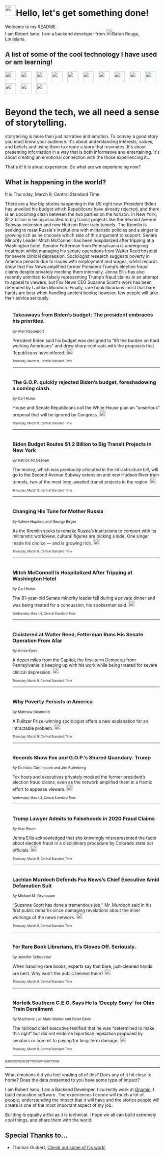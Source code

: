 <h1><img src="https://emojis.slackmojis.com/emojis/images/1643514375/3493/hot-coffee.gif?1643514375" width="35"/>Hello, let's get something done!</h1>

<p>Welcome to my README.<br/>
I am Robert Ismo, I am a backend developer from <img src="https://emojis.slackmojis.com/emojis/images/1638395689/50435/moulin_rouge.png?1638395689" width="20"/>Baton Rouge, Louisiana.</p>
<h2>A list of some of the cool technology I have used or am learning!</h2>
<p>
<img src="https://emojis.slackmojis.com/emojis/images/1643516091/21142/meow_bongotap.gif?1643516091" width="35" alt="">
<img src="https://img.shields.io/badge/Favorite%20Frontend%20Framework-SvelteKit-f83903" alt="">
<img src="https://img.shields.io/badge/Second%20Favorite-Vue-40b581" alt="">
<img src="https://img.shields.io/badge/Most%20Used%20Runtime-Nodejs-78b061" alt="">
<img src="https://emojis.slackmojis.com/emojis/images/1643517416/34482/fire.gif?1643517416" width="35" alt="">
<img src="https://img.shields.io/badge/Javascript%20But%20Better-Typescript-0078ca" alt="">
<img src="https://img.shields.io/badge/Favorite%20Language-Elixir-3e244d" alt="">
<img src="https://img.shields.io/badge/Containerize%20Everything-Docker-6ac9ef" alt="">
<img src="https://emojis.slackmojis.com/emojis/images/1643514596/5999/meow_party.gif?1643514596" width="35" alt="">
<img src="https://img.shields.io/badge/API%20Love%20Language-Graphql-de32a5" alt="">
<img src="https://img.shields.io/badge/Our%20Favorite%20Version%20Controller-Git-e94f33" alt="">
<img src="https://img.shields.io/badge/Favorite%20Database-Redis-d42d1d" alt="">
<img src="https://emojis.slackmojis.com/emojis/images/1643514559/5584/deployparrot.gif?1643514559" width="35" alt="">
<img src="https://img.shields.io/badge/Container%20Interstate-RabbitMQ-f66200" alt="">
<img src="https://img.shields.io/badge/Gotta%20Learn-Kubernetes-316adf" alt="">
<img src="https://img.shields.io/badge/Really%20Mature%20Now-WASM-654fef" alt="">
<img src="https://emojis.slackmojis.com/emojis/images/1666642497/61942/dance_vibe.gif?1666642497" width="35" alt="">
<img src="https://img.shields.io/badge/For%20My%20M1-ARM64-657d96" alt="">
<img src="https://img.shields.io/badge/Loving%20This%20So%20Much-TailwindCSS-17bcb5" alt="">
<img src="https://img.shields.io/badge/Cool%20Build%20Tool-Vite-f9cb24" alt="">
<img src="https://emojis.slackmojis.com/emojis/images/1669231376/62819/working-on-it.gif?1669231376" width="35" alt="">
<img src="https://img.shields.io/badge/Fun%20and%20Easy%20Database-MongoDB-5f8c49" alt="">
<img src="https://img.shields.io/badge/JS%20Life%20Support-NPM-c73737" alt="">
<img src="https://img.shields.io/badge/I%20Liked%20It-DynamoDB-0073b9" alt="">
<img src="https://emojis.slackmojis.com/emojis/images/1643514045/46/question.gif?1643514045" width="35" alt="">
<img src="https://img.shields.io/badge/cool-React-60d6f9" alt="">
<img src="https://img.shields.io/badge/Future%20Big%20Project-Lambda-f37e00" alt="">
<img src="https://img.shields.io/badge/NPM%20But%20Better-PNPM-f1aa07" alt="">
<img src="https://emojis.slackmojis.com/emojis/images/1643514943/9662/fbwow.gif?1643514943" width="35" alt="">
<img src="https://img.shields.io/badge/First%20Language-C-662079" alt="">
<img src="https://img.shields.io/badge/Where%20I%20Deploy%20Frontend-Vercel-000000" alt="">
<img src="https://img.shields.io/badge/Who%20Does%20not%20Want%20an%20App-Swift-f9492a" alt="">
<img src="https://emojis.slackmojis.com/emojis/images/1643514058/151/javascript.png?1643514058" width="35" alt="">
<img src="https://img.shields.io/badge/cool-Python-fbd542" alt="">
<img src="https://img.shields.io/badge/Favorite%20Something-Stripe-656cdc" alt="">
<img src="https://img.shields.io/badge/Of%20Course-HTML5-ed6327" alt="">
<img src="https://emojis.slackmojis.com/emojis/images/1660415405/60731/bomb.gif?1660415405" width="35" alt="">
<img src="https://img.shields.io/badge/hate-CSS-2964ec" alt="">
<img src="https://img.shields.io/badge/Learning-CircleCI-141215" alt="">
<img src="https://img.shields.io/badge/Learning-Rust-fbbb3b" alt="">
<img src="https://emojis.slackmojis.com/emojis/images/1660415397/60712/writing-hand.gif?1660415397" width="35" alt="">
<img src="https://img.shields.io/badge/Dev%20Browser%20of%20Choice-Firefox-cc4e26" alt="">
<img src="https://img.shields.io/badge/Recoverying%20From%20Windows-UNIX-1781e3" alt="">
<img src="https://img.shields.io/badge/LOVE-LogSeq-90c1c2" alt="">
<img src="https://emojis.slackmojis.com/emojis/images/1643514066/223/kirby.gif?1643514066" width="35" alt="">
<img src="https://img.shields.io/badge/Daily%20Driver-MacOS-e6e6e8" alt="">
<img src="https://img.shields.io/badge/Git%20Server-Github-000000" alt="">
<img src="https://img.shields.io/badge/enjoyable-EC2-f17428" alt="">
<img src="https://emojis.slackmojis.com/emojis/images/1643514239/2069/excited.gif?1643514239" width="35" alt="">
</p>
<h1>Beyond the tech, we all need a sense of storytelling.</h1>
<p>storytelling is more than just narrative and emotion. To convey a good story you must know your audience. It's about understanding interests, values, and beliefs and using them to create a story that resonates. It's about presenting information in a way that is both informative and entertaining. It's about creating an emotional connection with the those experiencing it...</p>
<p>That's it! it is about experience. So what are we experiencing now?</p>
<h2>What is happening in the world?</h2>
<p>It is Thursday, March 9, Central Standard Time</p>
<p>
There are a few big stories happening in the US right now. President Biden has unveiled his budget which Republicans have already rejected, and there is an upcoming clash between the two parties on the horizon. In New York, $1.2 billion is being allocated to big transit projects like the Second Avenue Subway extension and new Hudson River train tunnels. The Kremlin is seeking to reset Russia&#39;s institutions with militaristic policies and a singer is growing rich as he chooses which side of this argument to support. Senate Minority Leader Mitch McConnell has been hospitalized after tripping at a Washington hotel. Senator Fetterman from Pennsylvania is undergoing treatment whilst managing his senate operations from Walter Reed hospital for severe clinical depression. Sociologist research suggests poverty in America persists due to issues with employment and wages, whilst records show that Fox News amplified former President Trump’s election fraud claims despite privately mocking them internally. Jenna Ellis has also recently admitted to falsely representing Trump’s fraud claims in an attempt to appeal to viewers, but Fox News CEO Suzanne Scott&#39;s work has been defended by Lachlan Murdoch. Finally, rare book librarians insist that bare hands are best when handling ancient books; however, few people will take their advice seriously.</p>
<ol>
<img src="https://img.shields.io/badge/-us-blue" alt="">
<h3>Takeaways from Biden’s budget: The president embraces his priorities.</h3>
<sub>By Alan Rappeport</sub>
<p>President Biden said his budget was designed to “lift the burden on hard working Americans” and drew sharp contrasts with the proposals that Republicans have offered.  <a href="https://nyti.ms/3YBvDB6"><img src="https://developer.nytimes.com/files/poweredby_nytimes_30b.png?v=1583354208352" height="20"></a></p>
<sub><sub>Thursday, March 9, Central Standard Time</sub></sub>
<hr/>
<img src="https://img.shields.io/badge/-us-blue" alt="">
<h3>The G.O.P. quickly rejected Biden’s budget, foreshadowing a coming clash.</h3>
<sub>By Carl Hulse</sub>
<p>House and Senate Republicans call the White House plan an “unserious” proposal that will be ignored by Congress.  <a href="https://nyti.ms/3ZVzoTi"><img src="https://developer.nytimes.com/files/poweredby_nytimes_30b.png?v=1583354208352" height="20"></a></p>
<sub><sub>Thursday, March 9, Central Standard Time</sub></sub>
<hr/>
<img src="https://img.shields.io/badge/-nyregion-blue" alt="">
<h3>Biden Budget Routes $1.2 Billion to Big Transit Projects in New York</h3>
<sub>By Patrick McGeehan</sub>
<p>The money, which was previously allocated in the infrastructure bill, will go to the Second Avenue Subway extension and new Hudson River train tunnels, two of the most long-awaited transit projects in the region.  <a href="https://nyti.ms/3l9dXiF"><img src="https://developer.nytimes.com/files/poweredby_nytimes_30b.png?v=1583354208352" height="20"></a></p>
<sub><sub>Thursday, March 9, Central Standard Time</sub></sub>
<hr/>
<img src="https://img.shields.io/badge/-world-blue" alt="">
<h3>Changing His Tune for Mother Russia</h3>
<sub>By Valerie Hopkins and Georgy Birger</sub>
<p>As the Kremlin seeks to remake Russia’s institutions to comport with its militaristic worldview, cultural figures are picking a side. One singer made his choice — and is growing rich.  <a href="https://nyti.ms/3L9LV11"><img src="https://developer.nytimes.com/files/poweredby_nytimes_30b.png?v=1583354208352" height="20"></a></p>
<sub><sub>Thursday, March 9, Central Standard Time</sub></sub>
<hr/>
<img src="https://img.shields.io/badge/-us-blue" alt="">
<h3>Mitch McConnell Is Hospitalized After Tripping at Washington Hotel</h3>
<sub>By Carl Hulse</sub>
<p>The 81-year-old Senate minority leader fell during a private dinner and was being treated for a concussion, his spokesman said.  <a href="https://nyti.ms/3T17d2U"><img src="https://developer.nytimes.com/files/poweredby_nytimes_30b.png?v=1583354208352" height="20"></a></p>
<sub><sub>Wednesday, March 8, Central Standard Time</sub></sub>
<hr/>
<img src="https://img.shields.io/badge/-us-blue" alt="">
<h3>Cloistered at Walter Reed, Fetterman Runs His Senate Operation From Afar</h3>
<sub>By Annie Karni</sub>
<p>A dozen miles from the Capitol, the first-term Democrat from Pennsylvania is keeping up with his work while being treated for severe clinical depression.  <a href="https://nyti.ms/3YED22B"><img src="https://developer.nytimes.com/files/poweredby_nytimes_30b.png?v=1583354208352" height="20"></a></p>
<sub><sub>Thursday, March 9, Central Standard Time</sub></sub>
<hr/>
<img src="https://img.shields.io/badge/-magazine-blue" alt="">
<h3>Why Poverty Persists in America</h3>
<sub>By Matthew Desmond</sub>
<p>A Pulitzer Prize-winning sociologist offers a new explanation for an intractable problem.  <a href="https://nyti.ms/3l0mUuO"><img src="https://developer.nytimes.com/files/poweredby_nytimes_30b.png?v=1583354208352" height="20"></a></p>
<sub><sub>Thursday, March 9, Central Standard Time</sub></sub>
<hr/>
<img src="https://img.shields.io/badge/-business-blue" alt="">
<h3>Records Show Fox and G.O.P.’s Shared Quandary: Trump</h3>
<sub>By Nicholas Confessore and Jim Rutenberg</sub>
<p>Fox hosts and executives privately mocked the former president’s election fraud claims, even as the network amplified them in a frantic effort to appease viewers.  <a href="https://nyti.ms/3Lew7uh"><img src="https://developer.nytimes.com/files/poweredby_nytimes_30b.png?v=1583354208352" height="20"></a></p>
<sub><sub>Wednesday, March 8, Central Standard Time</sub></sub>
<hr/>
<img src="https://img.shields.io/badge/-us-blue" alt="">
<h3>Trump Lawyer Admits to Falsehoods in 2020 Fraud Claims</h3>
<sub>By Alan Feuer</sub>
<p>Jenna Ellis acknowledged that she knowingly misrepresented the facts about election fraud in a disciplinary procedure by Colorado state bar officials.  <a href="https://nyti.ms/3ZyKmOR"><img src="https://developer.nytimes.com/files/poweredby_nytimes_30b.png?v=1583354208352" height="20"></a></p>
<sub><sub>Thursday, March 9, Central Standard Time</sub></sub>
<hr/>
<img src="https://img.shields.io/badge/-business-blue" alt="">
<h3>Lachlan Murdoch Defends Fox News’s Chief Executive Amid Defamation Suit</h3>
<sub>By Michael M. Grynbaum</sub>
<p>“Suzanne Scott has done a tremendous job,” Mr. Murdoch said in his first public remarks since damaging revelations about the inner workings of the news network.  <a href="https://nyti.ms/3ZTnw43"><img src="https://developer.nytimes.com/files/poweredby_nytimes_30b.png?v=1583354208352" height="20"></a></p>
<sub><sub>Thursday, March 9, Central Standard Time</sub></sub>
<hr/>
<img src="https://img.shields.io/badge/-arts-blue" alt="">
<h3>For Rare Book Librarians, It’s Gloves Off. Seriously.</h3>
<sub>By Jennifer Schuessler</sub>
<p>When handling rare books, experts say that bare, just-cleaned hands are best. Why won’t the public believe them?  <a href="https://nyti.ms/3l3gET6"><img src="https://developer.nytimes.com/files/poweredby_nytimes_30b.png?v=1583354208352" height="20"></a></p>
<sub><sub>Thursday, March 9, Central Standard Time</sub></sub>
<hr/>
<img src="https://img.shields.io/badge/-us-blue" alt="">
<h3>Norfolk Southern C.E.O. Says He Is ‘Deeply Sorry’ for Ohio Train Derailment</h3>
<sub>By Stephanie Lai, Mark Walker and Peter Eavis</sub>
<p>The railroad chief executive testified that he was “determined to make this right” but did not endorse bipartisan legislation proposed by senators or commit to paying for long-term damage.  <a href="https://nyti.ms/3ZAt8R6"><img src="https://developer.nytimes.com/files/poweredby_nytimes_30b.png?v=1583354208352" height="20"></a></p>
<sub><sub>Thursday, March 9, Central Standard Time</sub></sub>
<hr/>
</ol>
<a href="https://developer.nytimes.com"><sub><sub>Data provided by The New York Times</sub></sub></a>
<hr/>
<p>What emotions did you feel reading all of this? Does any of it hit close to home? Does the data presented to you have some type of impact?</p>
<p>I am Robert Ismo, I am a Backend Developer, I currently work at <a href="https://gnomic.education/">Gnomic</a>, I build education software. The experiences I create will touch a lot of people; understanding the impact that it will have and the stories people will create is one of the most important aspect of my job.</p>
<p>Building is equally artful as it is technical. I hope we all can build extremely cool things, and share them with the world.</p>
<h2>Special Thanks to...</h2>
<ul>
<li>Thomas Guibert, <a href="https://github.com/thmsgbrt/thmsgbrt">Check out some of his work!</a></li>
</ul>
